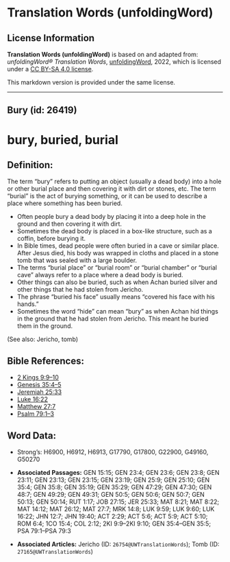 # Translation Words (unfoldingWord)

## License Information

**Translation Words (unfoldingWord)** is based on and adapted from: _unfoldingWord® Translation Words_, [unfoldingWord](https://unfoldingword.org/utw), 2022, which is licensed under a [CC BY-SA 4.0 license](https://creativecommons.org/licenses/by-sa/4.0/legalcode.en).

This markdown version is provided under the same license.



--------------------------------

## Bury (id: 26419)

bury, buried, burial
====================

Definition:
-----------

The term “bury” refers to putting an object (usually a dead body) into a hole or other burial place and then covering it with dirt or stones, etc. The term “burial” is the act of burying something, or it can be used to describe a place where something has been buried.

* Often people bury a dead body by placing it into a deep hole in the ground and then covering it with dirt.
* Sometimes the dead body is placed in a box\-like structure, such as a coffin, before burying it.
* In Bible times, dead people were often buried in a cave or similar place. After Jesus died, his body was wrapped in cloths and placed in a stone tomb that was sealed with a large boulder.
* The terms “burial place” or “burial room” or “burial chamber” or “burial cave” always refer to a place where a dead body is buried.
* Other things can also be buried, such as when Achan buried silver and other things that he had stolen from Jericho.
* The phrase “buried his face” usually means “covered his face with his hands.”
* Sometimes the word “hide” can mean “bury” as when Achan hid things in the ground that he had stolen from Jericho. This meant he buried them in the ground.

(See also: Jericho, tomb)

Bible References:
-----------------

* [2 Kings 9:9–10](https://ref.ly/2Kgs9:9-2Kgs9:10)
* [Genesis 35:4–5](https://ref.ly/Gen35:4-Gen35:5)
* [Jeremiah 25:33](https://ref.ly/Jer25:33)
* [Luke 16:22](https://ref.ly/Luke16:22)
* [Matthew 27:7](https://ref.ly/Matt27:7)
* [Psalm 79:1–3](https://ref.ly/Ps79:1-Ps79:3)

Word Data:
----------

* Strong’s: H6900, H6912, H6913, G17790, G17800, G22900, G49160, G50270

* **Associated Passages:** GEN 15:15; GEN 23:4; GEN 23:6; GEN 23:8; GEN 23:11; GEN 23:13; GEN 23:15; GEN 23:19; GEN 25:9; GEN 25:10; GEN 35:4; GEN 35:8; GEN 35:19; GEN 35:29; GEN 47:29; GEN 47:30; GEN 48:7; GEN 49:29; GEN 49:31; GEN 50:5; GEN 50:6; GEN 50:7; GEN 50:13; GEN 50:14; RUT 1:17; JOB 27:15; JER 25:33; MAT 8:21; MAT 8:22; MAT 14:12; MAT 26:12; MAT 27:7; MRK 14:8; LUK 9:59; LUK 9:60; LUK 16:22; JHN 12:7; JHN 19:40; ACT 2:29; ACT 5:6; ACT 5:9; ACT 5:10; ROM 6:4; 1CO 15:4; COL 2:12; 2KI 9:9–2KI 9:10; GEN 35:4–GEN 35:5; PSA 79:1–PSA 79:3
* **Associated Articles:** Jericho (ID: `26754@UWTranslationWords`); Tomb (ID: `27165@UWTranslationWords`)

